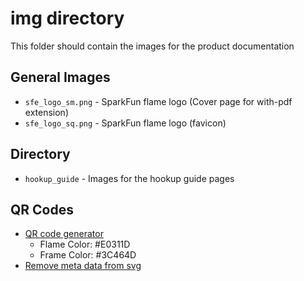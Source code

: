 img directory
====================
This folder should contain the images for the product documentation

## General Images
* `sfe_logo_sm.png` - SparkFun flame logo (Cover page for with-pdf extension)
* `sfe_logo_sq.png` - SparkFun flame logo (favicon)

## Directory
* `hookup_guide` - Images for the hookup guide pages

## QR Codes
* [QR code generator](https://qrgenerator.org/)
	* Flame Color: #E0311D
	* Frame Color: #3C464D
* [Remove meta data from svg](https://jakearchibald.github.io/svgomg/)
